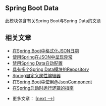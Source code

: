 ## Spring Boot Data

此模块包含有关Spring Boot与Spring Data的文章

## 相关文章

+ [在Spring Boot中格式化JSON日期](docs/在SpringBoot中格式化JSON日期.md)
+ [使用Spring在JSON中呈现异常](docs/使用Spring在JSON中呈现异常.md)
+ [禁用Spring Data自动配置](docs/禁用SpringData自动配置.md)
+ [具有多个Spring Data模块的Repository](docs/具有多个SpringData模块的Repository.md)
+ [Spring自定义属性编辑器](docs/Spring自定义属性编辑器.md)
+ [在Spring Boot中使用@JsonComponent](docs/在SpringBoot中使用@JsonComponent.md)
+ [在Spring启动时运行逻辑的指南](docs/在Spring启动时运行逻辑的指南.md)

- 更多文章： [[next -->]](../spring-boot-data-2/README.md)